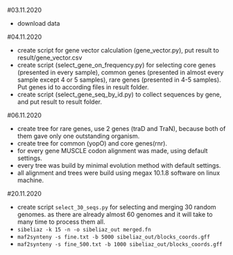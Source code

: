 #03.11.2020
 - download data

#04.11.2020
 - create script for gene vector calculation (gene_vector.py), put result to result/gene_vector.csv
 - create script (select_gene_on_frequency.py) for selecting core genes (presented in every sample),
 common genes (presented in almost every sample except 4 or 5 samples),
 rare genes (presented in 4-5 samples).
 Put genes id to according files in result folder.
 - create script (select_gene_seq_by_id.py) to collect sequences by gene, and put result to result folder.

#06.11.2020
 - create tree for rare genes, use 2 genes (traD and TraN), because both of them gave only one outstanding organism.
 - create tree for common (yopO) and core genes(rnr).
 - for every gene MUSCLE codon alignment was made, using default settings.
 - every tree was build by minimal evolution method with default settings.
 - all alignment and trees were build using megax 10.1.8 software on linux machine.  

#20.11.2020
 - create script ``select_30_seqs.py`` for selecting and merging 30 random genomes.
 as there are already almost 60 genomes and it will take to many time to process them all.
 - ``sibeliaz -k 15 -n -o sibeliaz_out merged.fn``
 - ``maf2synteny -s fine.txt -b 5000 sibeliaz_out/blocks_coords.gff``
 - ``maf2synteny -s fine_500.txt -b 1000 sibeliaz_out/blocks_coords.gff``
